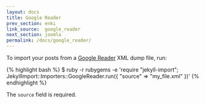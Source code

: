 ```yaml
---
layout: docs
title: Google Reader
prev_section: enki
link_source:  google_reader
next_section: joomla
permalink: /docs/google_reader/
---
```


To import your posts from a [Google Reader](http://reader.google.com) XML dump file, run:

{% highlight bash %}
$ ruby -r rubygems -e 'require "jekyll-import";
    JekyllImport::Importers::GoogleReader.run({
      "source" => "my_file.xml"
    })'
{% endhighlight %}

The `source` field is required.
